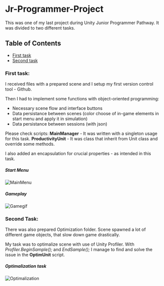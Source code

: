 # **Jr-Programmer-Project**

This was one of my last project during Unity Junior Programmer Pathway. It was divided to two different tasks.

## Table of Contents
 * [First task](https://github.com/Minal06/Jr-Programmer-Project/blob/main/README.md#first-task)
 * [Second task](https://github.com/Minal06/Jr-Programmer-Project/blob/main/README.md#second-task)

### First task:

I received files with a prepared scene and I setup my first version control tool - Github.

Then I had to implement some functions with object-oriented programming:
- Necessary scene flow and interface buttons
- Data persistance between scenes (color choose of in-game elements in start menu and apply it in  simulation)
- Data persistance between sessions (with json)

Please check scripts:
 **MainManager** - It was written with a singleton usage for this task. 
 **ProductivityUnit** - It was class that inherit from Unit class and override some methods.

I also added an encapsulation for crucial properties - as intended in this task.

##### Start Menu
![MainMenu](https://user-images.githubusercontent.com/94176489/177878076-94b2a31f-f645-45f6-80b3-ffda910722e6.jpg)

##### Gameplay
![Gamegif](https://user-images.githubusercontent.com/94176489/177879000-f9cd64e4-6f65-45ab-ac61-489ec014c894.gif)

### Second Task:

There was also prepared Optimization folder. Scene spawned a lot of different game objects, that slow down game drastically.

My task was to optimalize scene with use of Unity Profiler.
With *Profiler.BeginSample();* and *EndSample();* I manage to find and solve the issue in the **OptimUnit** script.

##### Optimalization task
![Optimalization](https://user-images.githubusercontent.com/94176489/177877824-f5b20e70-a271-4342-acd7-fa1c23539a53.gif)



